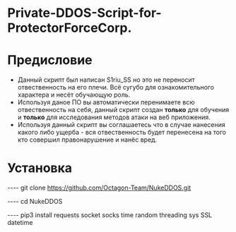 # Private-DDOS-Script-for-ProtectorForceCorp.

# Предисловие
- Данный скрипт был написан S1riu_SS но это не переносит отвественность на его плечи. Всё сугубо для ознакомительного характера и несёт обучающую роль.
- Используя даное ПО вы автоматически перенимаете всю отвественность на себя, данный скрипт создан **только** для обучения и **только** для исследования методов атаки на веб приложения. 
- Используя данный скрипт вы соглашаетесь что в случае нанесения какого либо ущерба - вся отвественность будет перенесена на того кто совершил правонарушение и нанёс вред. 

# Установка
---- git clone https://github.com/Octagon-Team/NukeDDOS.git

---- cd NukeDDOS

---- pip3 install requests socket socks time random threading sys SSL datetime
